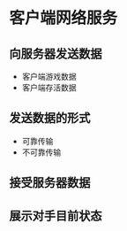 # 客户端网络服务
## 向服务器发送数据
-    客户端游戏数据
-    客户端存活数据
## 发送数据的形式
-    可靠传输
-    不可靠传输
## 接受服务器数据
## 展示对手目前状态 